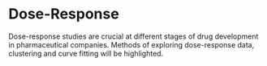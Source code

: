 # Dose-Response
Dose-response studies are crucial at different stages of drug development in pharmaceutical companies. Methods of exploring dose-response data, clustering and curve fitting will be highlighted.
